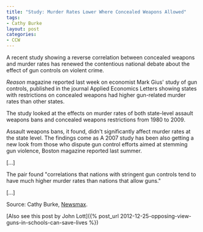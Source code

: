 ```yaml
---
title: "Study: Murder Rates Lower Where Concealed Weapons Allowed"
tags:
- Cathy Burke
layout: post
categories:
- CCW
---
```


A recent study showing a reverse correlation between concealed weapons and murder rates has renewed the contentious national debate about the effect of gun controls on violent crime.

*Reason* magazine reported last week on economist Mark Gius' study of gun controls, published in the journal Applied Economics Letters showing states with restrictions on concealed weapons had higher gun-related murder rates than other states.

The study looked at the effects on murder rates of both state-level assault weapons bans and concealed weapons restrictions from 1980 to 2009.

Assault weapons bans, it found, didn't significantly affect murder rates at the state level. The findings come as A 2007 study has been also getting a new look from those who dispute gun control efforts aimed at stemming gun violence, Boston magazine reported last summer.

[...]

The pair found "correlations that nations with stringent gun controls tend to have much higher murder rates than nations that allow guns."

[...]

Source: Cathy Burke, [Newsmax](https://www.newsmax.com/US/concealed-weapons-murder-rates/2014/01/02/id/544949).

[Also see this post by John Lott]({% post_url 2012-12-25-opposing-view-guns-in-schools-can-save-lives %})
